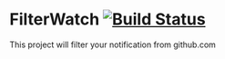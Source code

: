 # FilterWatch [![Build Status](https://drone.io/github.com/qblake/filterwatch/status.png)](https://drone.io/github.com/qblake/filterwatch/latest)

This project will filter your notification from github.com
